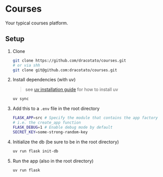 # Courses

Your typical courses platform.

## Setup

1. Clone

   ```bash
   git clone https://github.com/dracotato/courses.git
   # or via shh
   git clone git@github.com:dracotato/courses.git
   ```

2. Install dependencies (with uv)

   > see [uv installation guide](https://docs.astral.sh/uv/getting-started/installation/)
   > for how to install uv

   ```bash
   uv sync
   ```

3. Add this to a `.env` file in the root directory

   ```bash
   FLASK_APP=src # Specify the module that contains the app factory
   # i.e. the create_app function
   FLASK_DEBUG=1 # Enable debug mode by default
   SECRET_KEY=some-strong-random-key
   ```

4. Initialize the db (be sure to be in the root directory)

   ```bash
   uv run flask init-db
   ```

5. Run the app (also in the root directory)

   ```bash
   uv run flask
   ```
